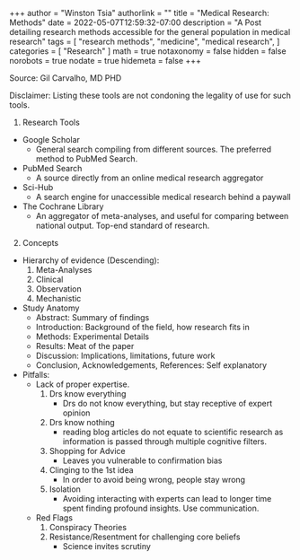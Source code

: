 +++
author = "Winston Tsia"
authorlink = ""
title = "Medical Research: Methods"
date = 2022-05-07T12:59:32-07:00
description = "A Post detailing research methods accessible for the general population in medical research"
tags = [
    "research methods",
    "medicine",
    "medical research",
]
categories = [
    "Research"
]
math = true
notaxonomy = false
hidden = false
norobots = true
nodate = true
hidemeta = false
+++

Source: Gil Carvalho, MD PHD

Disclaimer: Listing these tools are not condoning the legality of use for such tools.

1. Research Tools
- Google Scholar
    - General search compiling from different sources. The preferred method to PubMed Search.
- PubMed Search
    - A source directly from an online medical research aggregator 
- Sci-Hub
    - A search engine for unaccessible medical research behind a paywall
- The Cochrane Library
    - An aggregator of meta-analyses, and useful for comparing between national output. Top-end standard of research. 

2. Concepts
- Hierarchy of evidence (Descending):
    1. Meta-Analyses
    2. Clinical
    3. Observation
    4. Mechanistic
- Study Anatomy
    - Abstract: Summary of findings
    - Introduction: Background of the field, how research fits in
    - Methods: Experimental Details
    - Results: Meat of the paper
    - Discussion: Implications, limitations, future work
    - Conclusion, Acknowledgements, References: Self explanatory
- Pitfalls:
    - Lack of proper expertise. 
        1. Drs know everything
            - Drs do not know everything, but stay receptive of expert opinion
        2. Drs know nothing
            - reading blog articles do not equate to scientific research as information is passed through multiple cognitive filters. 
        3. Shopping for Advice
            - Leaves you vulnerable to confirmation bias
        4. Clinging to the 1st idea
            - In order to avoid being wrong, people stay wrong
        5. Isolation
            - Avoiding interacting with experts can lead to longer time spent finding profound insights. Use communication.
    - Red Flags
        1. Conspiracy Theories
        2. Resistance/Resentment for challenging core beliefs
            - Science invites scrutiny

